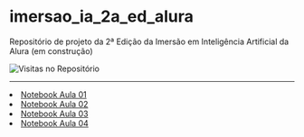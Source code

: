 # imersao_ia_2a_ed_alura
Repositório de projeto da 2ª Edição da Imersão em Inteligência Artificial da Alura (em construção)

![Visitas no Repositório](https://komarev.com/ghpvc/?username=Mestevam1976&repo=imersao_ia_2a_ed_alura&label=Visitas&color=blueviolet)
<hr>
<li><a href="https://github.com/Mestevam1976/Imersao_IA_Alura/blob/b4b98b08054ad14773b7959805a66a209bc8421e/%5BImers%C3%A3o%20IA%202%C2%AA%20edi%C3%A7%C3%A3o%5D%20-%20Mergulhando%20no%20Gemini%2C%20a%20IA%20do%20Google%20-%20Aula%201.ipynb">Notebook Aula 01</a></li>
<li><a href="https://github.com/Mestevam1976/Imersao_IA_Alura/blob/3f36b634c2a911df504b67d6404c505fe115e940/%5BImers%C3%A3o%20IA%202%C2%AA%20edi%C3%A7%C3%A3o%5D%20-%20Melhores%20t%C3%A9cnicas%20em%20Engenharia%20de%20Prompt%20-%20Aula%202.ipynb">Notebook Aula 02</a></li>
<li><a href="https://github.com/Mestevam1976/Imersao_IA_Alura/blob/446e0206f9c9a03211ad0eeca8b6da7522df2a71/%5BImers%C3%A3o%20IA%202%C2%AA%20edi%C3%A7%C3%A3o%5D%20-%20Explorando%20os%20par%C3%A2metros%20do%20Google%20AI%20Studio%20-%20Aula%203.ipynb">Notebook Aula 03</a></li>
<li><a href="https://github.com/Mestevam1976/Imersao_IA_Alura/blob/eb32790ef428e8d3318388e21014a3555eb0e812/ChatBot_Google_Gemini.ipynb">Notebook Aula 04</a></li>
<!--
<table border="2">
    <tr>
        <th>Gráfico de Contribuições</th>
        <th>Linguagens Mais Usadas</th>
        <th>GitHub Streak</th>
    </tr>
    <tr>
        <td>
            <img src="https://github-readme-stats.vercel.app/api?username=Mestevam1976&show_icons=true&theme=radical" alt="Estatísticas do GitHub" width="400"                     height="400">
        </td>
        <td>
            <img src="https://github-readme-stats.vercel.app/api/top-langs/?username=Mestevam1976&layout=compact&theme=radical" alt="Linguagens mais usadas"                        width="300" height="300">
        </td>
        <td>
            <img src="https://github-readme-streak-stats.herokuapp.com?user=SEU_NOME_DE_USUARIO&theme=radical" alt="Streak Stats" width="420" height="420">
        </td>
    </tr>    
</table> -->
</body>
</html>
